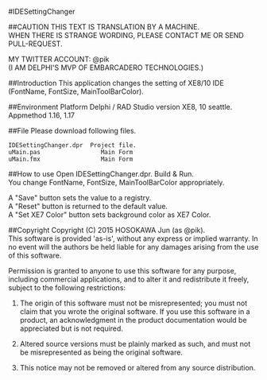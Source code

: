 #IDESettingChanger
  
##CAUTION
THIS TEXT IS TRANSLATION BY A MACHINE.  
WHEN THERE IS STRANGE WORDING, PLEASE CONTACT ME OR SEND PULL-REQUEST.  
  
MY TWITTER ACCOUNT: @pik  
(I AM DELPHI'S MVP OF EMBARCADERO TECHNOLOGIES.)  

##Introduction
This application changes the setting of XE8/10 IDE (FontName, FontSize, MainToolBarColor).

##Environment Platform
Delphi / RAD Studio version XE8, 10 seattle.
Appmethod 1.16, 1.17

##File
Please download following files.  

    IDESettingChanger.dpr  Project file.
    uMain.pas                 Main Form
    uMain.fmx                 Main Form

##How to use
Open IDESettingChanger.dpr.
Build & Run.  
You change FontName, FontSize, MainToolBarColor appropriately.  
  
A "Save" button sets the value to a registry.  
A "Reset" button is returned to the default value.  
A "Set XE7 Color" button sets background color as XE7 Color.  

##Copyright
Copyright (C) 2015 HOSOKAWA Jun (as @pik).  
This software is provided 'as-is', without any express or implied warranty. In no event will the authors be held liable for any damages arising from the use of this software.  

Permission is granted to anyone to use this software for any purpose, including commercial applications, and to alter it and redistribute it freely, subject to the following restrictions:  

1. The origin of this software must not be misrepresented; you must not claim that you wrote the original software. If you use this software in a product, an acknowledgment in the product documentation would be appreciated but is not required.  

2. Altered source versions must be plainly marked as such, and must not be misrepresented as being the original software.  

3. This notice may not be removed or altered from any source distribution.  
